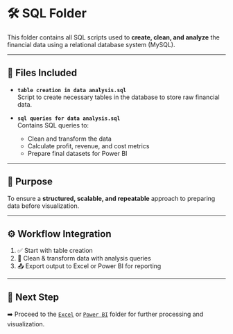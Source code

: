# 🛠️ SQL Folder

This folder contains all SQL scripts used to **create, clean, and analyze** the financial data using a relational database system (MySQL).

---

## 📂 Files Included

- **`table creation in data analysis.sql`**  
  Script to create necessary tables in the database to store raw financial data.

- **`sql queries for data analysis.sql`**  
  Contains SQL queries to:
  - Clean and transform the data
  - Calculate profit, revenue, and cost metrics
  - Prepare final datasets for Power BI

---

## 🎯 Purpose

To ensure a **structured, scalable, and repeatable** approach to preparing data before visualization.

---

## ⚙️ Workflow Integration

1. ✅ Start with table creation
2. 🧹 Clean & transform data with analysis queries
3. 📤 Export output to Excel or Power BI for reporting

---

## 🔁 Next Step

➡️ Proceed to the [`Excel`](../Excel/) or [`Power BI`](../Power%20BI/) folder for further processing and visualization.
